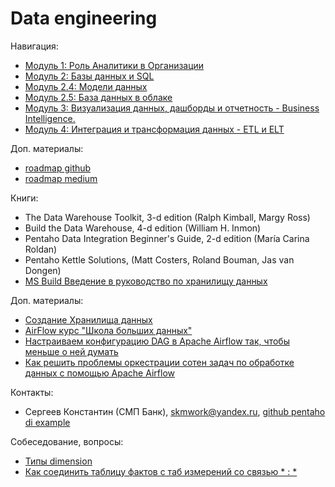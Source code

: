# Data  engineering
Навигация:

- [Модуль 1: Роль Аналитики в Организации](./module-1/README.md)
- [Модуль 2: Базы данных и SQL](./module-2/README.md)
- [Модуль 2.4: Модели данных](./module-2/README.md#2-4:-модели-данных)
- [Модуль 2.5: База данных в облаке](./module-2/README.md#25-база-данных-в-облаке)
- [Модуль 3: Визуализация данных, дашборды и отчетность - Business Intelligence.](./module-3/README.md)
- [Модуль 4: Интеграция и трансформация данных - ETL и ELT](./module-4/README.md)


Доп. материалы:

- [roadmap github](https://github.com/datastacktv/data-engineer-roadmap)
- [roadmap medium](https://medium.com/codex/how-to-become-a-data-engineer-905686dee7ce)

Книги:

- The Data Warehouse Toolkit, 3-d edition (Ralph Kimball, Margy Ross)
- Build the Data Warehouse, 4-d edition (William H. Inmon)
- Pentaho Data Integration Beginner's Guide, 2-d edition (María Carina Roldan)
- Pentaho Kettle Solutions, (Matt Costers, Roland Bouman, Jas van Dongen)
- [MS Build Введение в руководство по хранилищу данных](https://learn.microsoft.com/ru-ru/fabric/data-warehouse/tutorial-introduction)

Доп. материалы:
- [Создание Хранилища данных](https://www.youtube.com/playlist?list=PLzvuaEeolxky94E_QnkR9OfRujx15RhCM)
- [AirFlow курс "Школа больших данных"](https://www.youtube.com/watch?v=55D9Eu7mUW0&list=PL1nFVl41dGiVyk-yCErOUuEdIe9tCb-u5&index=1)
- [Настраиваем конфигурацию DAG в Apache Airflow так, чтобы меньше о ней думать](https://tprg.ru/Qz7M)
- [Как решить проблемы оркестрации сотен задач по обработке данных с помощью Apache Airflow](https://www.youtube.com/watch?v=B2edNXaChyU)

Контакты:

- Сергеев Константин (СМП Банк), skmwork@yandex.ru, [github pentaho di example](https://github.com/skmwork/smartdata-2022-pentaho)

Собеседование, вопросы:

- [Типы dimension](./module-4/README.md#data-delivery--12---special-dimension-builder)
- [Как соединить таблицу фактов с таб измерений со связью \* : \*](./module-4/README.md#data-delivery--15---multy-valued-dimension-bridge-table-builder)